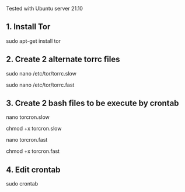 Tested with Ubuntu server 21.10

## 1. Install Tor
sudo apt-get install tor

## 2. Create 2 alternate torrc files
sudo nano /etc/tor/torrc.slow

sudo nano /etc/tor/torrc.fast

## 3. Create 2 bash files to be execute by crontab
 nano torcron.slow
 
 chmod +x torcron.slow
 
 nano torcron.fast
 
 chmod +x torcron.fast
 
## 4. Edit crontab 
 sudo crontab
